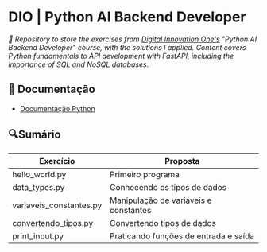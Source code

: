 
# DIO | Python AI Backend Developer

*🐍 Repository to store the exercises from [Digital Innovation One's](https://www.dio.me/) "Python AI Backend Developer" course, with the solutions I applied. Content covers Python fundamentals to API development with FastAPI, including the importance of SQL and NoSQL databases.*

## 📗 Documentação

- [Documentação Python](https://docs.python.org/3/)

## 🔍Sumário

|Exercício|Proposta|
|---------|--------|
|hello_world.py|Primeiro programa|
|data_types.py|Conhecendo os tipos de dados|
|variaveis_constantes.py|Manipulação de variáveis e constantes|
|convertendo_tipos.py|Convertendo tipos de dados|
|print_input.py| Praticando funções de entrada e saída|
